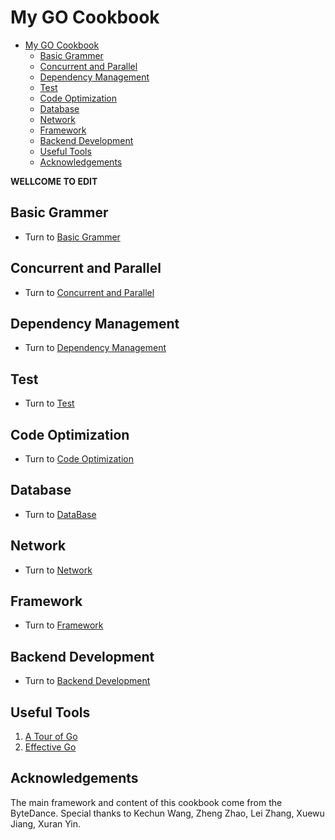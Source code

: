 # My GO Cookbook

- [My GO Cookbook](#my-go-cookbook)
  - [Basic Grammer](#basic-grammer)
  - [Concurrent and Parallel](#concurrent-and-parallel)
  - [Dependency Management](#dependency-management)
  - [Test](#test)
  - [Code Optimization](#code-optimization)
  - [Database](#database)
  - [Network](#network)
  - [Framework](#framework)
  - [Backend Development](#backend-development)
  - [Useful Tools](#useful-tools)
  - [Acknowledgements](#acknowledgements)

**WELLCOME TO EDIT**

## Basic Grammer

- Turn to [Basic Grammer](/grammer/)

## Concurrent and Parallel

- Turn to [Concurrent and Parallel](/concurrent_parallel/)

## Dependency Management

- Turn to [Dependency Management](/dependency_management/)

## Test

- Turn to [Test](/test/)

## Code Optimization

- Turn to [Code Optimization](/optimization/)

## Database

- Turn to [DataBase](/database/)

## Network

- Turn to [Network](/network/)

## Framework

- Turn to [Framework](/framework/)

## Backend Development

- Turn to [Backend Development](/development/)

## Useful Tools

1. [A Tour of Go](https://go.dev/tour/welcome)
2. [Effective Go](https://go.dev/doc/effective_go)

## Acknowledgements

The main framework and content of this cookbook come from the ByteDance. Special thanks to Kechun Wang, Zheng Zhao, Lei Zhang, Xuewu Jiang, Xuran Yin.

